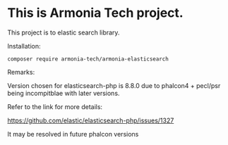This is Armonia Tech project.
===================================================================

This project is to elastic search library.
 
Installation: 

`composer require armonia-tech/armonia-elasticsearch`

Remarks:

Version chosen for elasticsearch-php is 8.8.0 due to phalcon4 + pecl/psr 
being incompitblae with later versions.

Refer to the link for more details:

https://github.com/elastic/elasticsearch-php/issues/1327

It may be resolved in future phalcon versions

